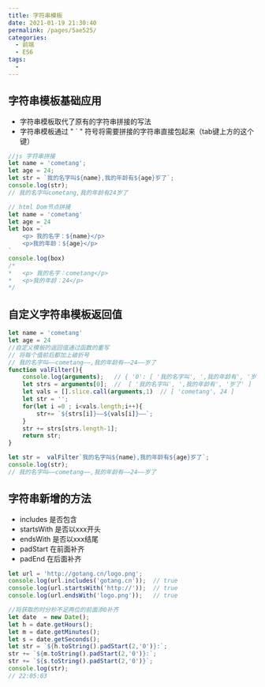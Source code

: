 ```yaml
---
title: 字符串模板
date: 2021-01-19 21:30:40
permalink: /pages/5ae525/
categories:
  - 前端
  - ES6
tags:
  - 
---
```


## 字符串模板基础应用
- 字符串模板取代了原有的字符串拼接的写法
- 字符串模板通过  "  `  " 符号将需要拼接的字符串直接包起来（tab键上方的这个键）
```js
//js 字符串拼接
let name = 'cometang';
let age = 24;
let str = `我的名字叫${name},我的年龄有${age}岁了`;
console.log(str);
// 我的名字叫cometang,我的年龄有24岁了
```
```js
// html Dom节点拼接
let name = 'cometang'
let age = 24
let box =`
    <p> 我的名字：${name}</p>
    <p>我的年龄：${age}</p>
` 
console.log(box)
/*
*   <p> 我的名字：cometang</p>
*   <p>我的年龄：24</p>
*/
```

## 自定义字符串模板返回值

```js 
let name = 'cometang'
let age = 24
//自定义模板的返回值通过函数的重写
// 将每个值前后都加上破折号
// 我的名字叫——cometang——,我的年龄有——24——岁了
function valFilter(){
    console.log(arguments);   // { '0': [ '我的名字叫', ',我的年龄有', '岁了' ], '1': 'cometang', '2': 24 }
    let strs = arguments[0];  //  [ '我的名字叫', ',我的年龄有', '岁了' ]
    let vals = [].slice.call(arguments,1)  // [ 'cometang', 24 ]
    let str = '';
    for(let i =0 ; i<vals.length;i++){
        str+= `${strs[i]}——${vals[i]}——`;
    }
    str += strs[strs.length-1];
    return str;
}

let str =  valFilter`我的名字叫${name},我的年龄有${age}岁了`;
console.log(str);
// 我的名字叫——cometang——,我的年龄有——24——岁了
```

## 字符串新增的方法
- includes   是否包含
- startsWith  是否以xxx开头
- endsWith    是否以xxx结尾
- padStart    在前面补齐
- padEnd      在后面补齐

```js
let url = 'http://gotang.cn/logo.png';
console.log(url.includes('gotang.cn'));  // true
console.log(url.startsWith('http://'));  // true
console.log(url.endsWith('logo.png'));   // true
```
```js
//将获取的时分秒不足两位的前面添0补齐
let date  = new Date();
let h = date.getHours();
let m = date.getMinutes();
let s = date.getSeconds();
let str = `${h.toString().padStart(2,'0')}:`;
str += `${m.toString().padStart(2,'0')}:`;
str += `${s.toString().padStart(2,'0')}`;
console.log(str);
// 22:05:03
```


